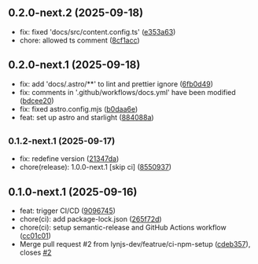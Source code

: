 ## 0.2.0-next.2 (2025-09-18)

* fix: fixed 'docs/src/content.config.ts' ([e353a63](https://github.com/lynjs-dev/lynjs/commit/e353a63))
* chore: allowed ts comment ([8cf1acc](https://github.com/lynjs-dev/lynjs/commit/8cf1acc))

## 0.2.0-next.1 (2025-09-18)

* fix: add 'docs/.astro/**' to lint and prettier ignore ([6fb0d49](https://github.com/lynjs-dev/lynjs/commit/6fb0d49))
* fix: comments in '.github/workflows/docs.yml' have been modified ([bdcee20](https://github.com/lynjs-dev/lynjs/commit/bdcee20))
* fix: fixed astro.config.mjs ([b0daa6e](https://github.com/lynjs-dev/lynjs/commit/b0daa6e))
* feat: set up astro and starlight ([884088a](https://github.com/lynjs-dev/lynjs/commit/884088a))

## <small>0.1.2-next.1 (2025-09-17)</small>

* fix: redefine version ([21347da](https://github.com/lynjs-dev/lynjs/commit/21347da))
* chore(release): 1.0.0-next.1 [skip ci] ([8550937](https://github.com/lynjs-dev/lynjs/commit/8550937))

## 0.1.0-next.1 (2025-09-16)

* feat: trigger CI/CD ([9096745](https://github.com/lynjs-dev/lynjs/commit/9096745))
* chore(ci): add package-lock.json ([265f72d](https://github.com/lynjs-dev/lynjs/commit/265f72d))
* chore(ci): setup semantic-release and GitHub Actions workflow ([cc01c01](https://github.com/lynjs-dev/lynjs/commit/cc01c01))
* Merge pull request #2 from lynjs-dev/featrue/ci-npm-setup ([cdeb357](https://github.com/lynjs-dev/lynjs/commit/cdeb357)), closes [#2](https://github.com/lynjs-dev/lynjs/issues/2)
